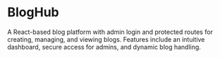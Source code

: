 # BlogHub

A React-based blog platform with admin login and protected routes for creating, managing, and viewing blogs. Features include an intuitive dashboard, secure access for admins, and dynamic blog handling.
